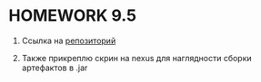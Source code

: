# HOMEWORK 9.5

1. Ссылка на [репозиторий](https://github.com/Evgeniy-Nikolskiy/example-teamcity)

2. Также прикреплю скрин на nexus для наглядности сборки артефактов в .jar 
